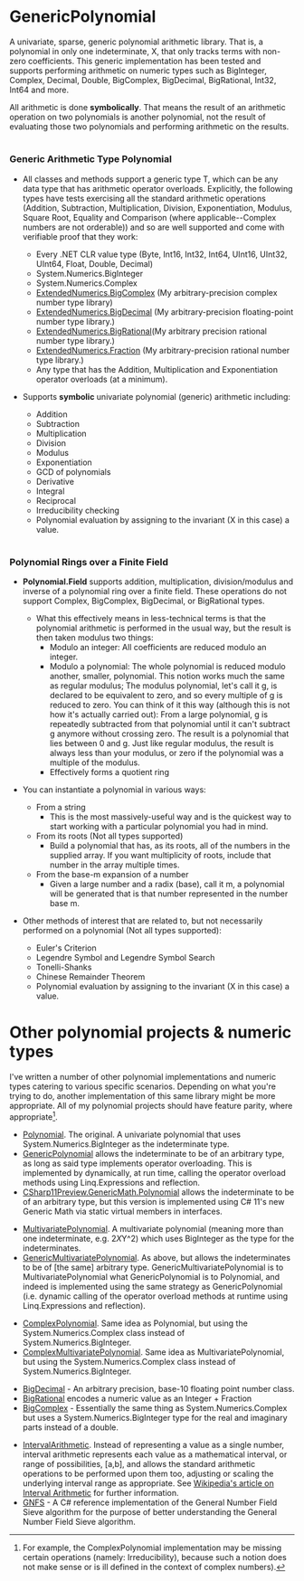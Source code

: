 # GenericPolynomial
A univariate, sparse, generic polynomial arithmetic library. That is, a polynomial in only one indeterminate, X, that only tracks terms with non-zero coefficients. This generic implementation has been tested and supports performing arithmetic on numeric types such as BigInteger, Complex, Decimal, Double, BigComplex, BigDecimal, BigRational, Int32, Int64 and more.

All arithmetic is done __symbolically__. That means the result of an arithmetic operation on two polynomials is another polynomial, not the result of evaluating those two polynomials and performing arithmetic on the results.

#


### Generic Arithmetic Type Polynomial

* All classes and methods support a generic type T, which can be any data type that has arithmetic operator overloads. Explicitly, the following types have tests exercising all the standard arithmetic operations (Addition, Subtraction, Multiplication, Division, Exponentiation, Modulus, Square Root, Equality and Comparison (where applicable--Complex numbers are not orderable)) and so are well supported and come with verifiable proof that they work:
   * Every .NET CLR value type (Byte, Int16, Int32, Int64, UInt16, UInt32, UInt64, Float, Double, Decimal)
   * System.Numerics.BigInteger
   * System.Numerics.Complex
   * [ExtendedNumerics.BigComplex](https://github.com/AdamWhiteHat/BigComplex) (My arbitrary-precision complex number type library)
   * [ExtendedNumerics.BigDecimal](https://github.com/AdamWhiteHat/BigDecimal) (My arbitrary-precision floating-point number type library.)
   * [ExtendedNumerics.BigRational](https://github.com/AdamWhiteHat/BigRational)(My arbitrary precision rational number type library.)
   * [ExtendedNumerics.Fraction](https://github.com/AdamWhiteHat/BigRational/blob/master/BigRational/Fraction.cs) (My arbitrary-precision rational number type library.)
   * Any type that has the Addition, Multiplication and Exponentiation operator overloads (at a minimum).

 
* Supports **symbolic** univariate polynomial (generic) arithmetic including:
   * Addition
   * Subtraction
   * Multiplication
   * Division
   * Modulus
   * Exponentiation
   * GCD of polynomials
   * Derivative
   * Integral
   * Reciprocal
   * Irreducibility checking
   * Polynomial evaluation by assigning to the invariant (X in this case) a value.

#


### Polynomial Rings over a Finite Field

* **Polynomial.Field** supports addition, multiplication, division/modulus and inverse of a polynomial ring over a finite field. These operations do not support Complex, BigComplex, BigDecimal, or BigRational types.
   * What this effectively means in less-technical terms is that the polynomial arithmetic is performed in the usual way, but the result is then taken modulus two things:
      * Modulo an integer: All coefficients are reduced modulo an integer.
      * Modulo a polynomial: The whole polynomial is reduced modulo another, smaller, polynomial. This notion works much the same as regular modulus; The modulus polynomial, let's call it g, is declared to be equivalent to zero, and so every multiple of g is reduced to zero. You can think of it this way (although this is not how it's actually carried out): From a large polynomial, g is repeatedly subtracted from that polynomial until it can't subtract g anymore without crossing zero. The result is a polynomial that lies between 0 and g. Just like regular modulus, the result is always less than your modulus, or zero if the polynomial was a multiple of the modulus.
      * Effectively forms a quotient ring
   
* You can instantiate a polynomial in various ways:
   * From a string
      * This is the most massively-useful way and is the quickest way to start working with a particular polynomial you had in mind.
   * From its roots (Not all types supported)
      * Build a polynomial that has, as its roots, all of the numbers in the supplied array. If you want multiplicity of roots, include that number in the array multiple times.
   * From the base-m expansion of a number
      * Given a large number and a radix (base), call it m, a polynomial will be generated that is that number represented in the number base m.
   

* Other methods of interest that are related to, but not necessarily performed on a polynomial (Not all types supported):
   * Euler's Criterion
   * Legendre Symbol and Legendre Symbol Search
   * Tonelli-Shanks
   * Chinese Remainder Theorem
   * Polynomial evaluation by assigning to the invariant (X in this case) a value.

#

# Other polynomial projects & numeric types

I've written a number of other polynomial implementations and numeric types catering to various specific scenarios. Depending on what you're trying to do, another implementation of this same library might be more appropriate. All of my polynomial projects should have feature parity, where appropriate[^1].

[^1]: For example, the ComplexPolynomial implementation may be missing certain operations (namely: Irreducibility), because such a notion does not make sense or is ill defined in the context of complex numbers).

* [Polynomial](https://github.com/AdamWhiteHat/Polynomial). The original. A univariate polynomial that uses System.Numerics.BigInteger as the indeterminate type.
* [GenericPolynomial](https://github.com/AdamWhiteHat/GenericPolynomial) allows the indeterminate to be of an arbitrary type, as long as said type implements operator overloading. This is implemented by dynamically, at run time, calling the operator overload methods using Linq.Expressions and reflection.
* [CSharp11Preview.GenericMath.Polynomial](https://github.com/AdamWhiteHat/CSharp11Preview.GenericMath.Polynomial) allows the indeterminate to be of an arbitrary type, but this version is implemented using C# 11's new Generic Math via static virtual members in interfaces.
>
* [MultivariatePolynomial](https://github.com/AdamWhiteHat/MultivariatePolynomial). A multivariate polynomial (meaning more than one indeterminate, e.g. 2*X*Y^2) which uses BigInteger as the type for the indeterminates.
* [GenericMultivariatePolynomial](https://github.com/AdamWhiteHat/GenericMultivariatePolynomial). As above, but allows the indeterminates to be of [the same] arbitrary type. GenericMultivariatePolynomial is to MultivariatePolynomial what GenericPolynomial is to Polynomial, and indeed is implemented using the same strategy as GenericPolynomial (i.e. dynamic calling of the operator overload methods at runtime using Linq.Expressions and reflection).
>
* [ComplexPolynomial](https://github.com/AdamWhiteHat/ComplexPolynomial). Same idea as Polynomial, but using the System.Numerics.Complex class instead of System.Numerics.BigInteger.
* [ComplexMultivariatePolynomial](https://github.com/AdamWhiteHat/ComplexMultivariatePolynomial). Same idea as MultivariatePolynomial, but using the System.Numerics.Complex class instead of System.Numerics.BigInteger.
>
* [BigDecimal](https://github.com/AdamWhiteHat/BigDecimal) - An arbitrary precision, base-10 floating point number class.
* [BigRational](https://github.com/AdamWhiteHat/BigRational) encodes a numeric value as an Integer + Fraction
* [BigComplex](https://github.com/AdamWhiteHat/BigComplex) - Essentially the same thing as System.Numerics.Complex but uses a System.Numerics.BigInteger type for the real and imaginary parts instead of a double.
>
* [IntervalArithmetic](https://github.com/AdamWhiteHat/IntervalArithmetic). Instead of representing a value as a single number, interval arithmetic represents each value as a mathematical interval, or range of possibilities, [a,b], and allows the standard arithmetic operations to be performed upon them too, adjusting or scaling the underlying interval range as appropriate. See [Wikipedia's article on Interval Arithmetic](https://en.wikipedia.org/wiki/Interval_arithmetic) for further information.
* [GNFS](https://github.com/AdamWhiteHat/GNFS) - A C# reference implementation of the General Number Field Sieve algorithm for the purpose of better understanding the General Number Field Sieve algorithm.

